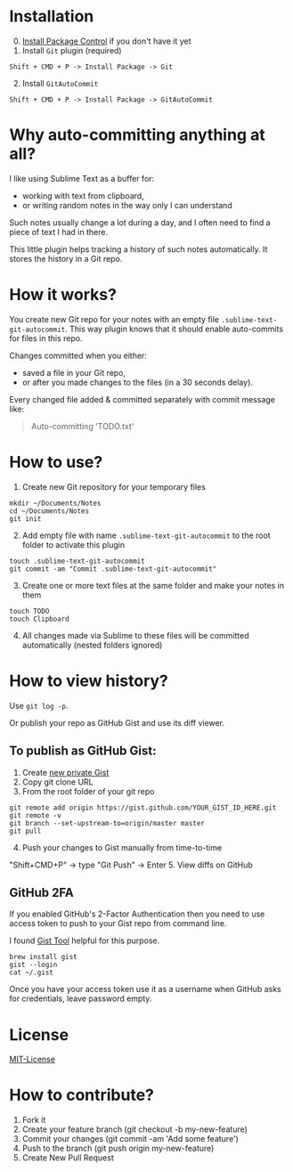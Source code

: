Installation
============

 0. [Install Package Control](https://packagecontrol.io/installation) if you don't have it yet
 1. Install `Git` plugin (required)

  ```
Shift + CMD + P -> Install Package -> Git
```

 2. Install `GitAutoCommit`

  ```
Shift + CMD + P -> Install Package -> GitAutoCommit
```

Why auto-committing anything at all?
====================================

I like using Sublime Text as a buffer for:

 * working with text from clipboard,
 * or writing random notes in the way only I can understand

Such notes usually change a lot during a day, and I often need to find a piece of text I had in there.

This little plugin helps tracking a history of such notes automatically. It stores the history in a Git repo.


How it works?
=============

You create new Git repo for your notes with an empty file `.sublime-text-git-autocommit`.
This way plugin knows that it should enable auto-commits for files in this repo.

Changes committed when you either:
 * saved a file in your Git repo,
 * or after you made changes to the files (in a 30 seconds delay).

Every changed file added & committed separately with commit message like:
> Auto-committing 'TODO.txt'


How to use?
===========

 1. Create new Git repository for your temporary files

  ```
mkdir ~/Documents/Notes
cd ~/Documents/Notes
git init
```
 2. Add empty file with name `.sublime-text-git-autocommit` to the root folder to activate this plugin

  ```
touch .sublime-text-git-autocommit
git commit -am "Commit .sublime-text-git-autocommit"
```
 3. Create one or more text files at the same folder and make your notes in them

  ```
touch TODO
touch Clipboard
```
 4. All changes made via Sublime to these files will be committed automatically (nested folders ignored)


How to view history?
====================

Use `git log -p`.

Or publish your repo as GitHub Gist and use its diff viewer.

## To publish as GitHub Gist:
 1. Create [new private Gist](https://gist.github.com)
 2. Copy git clone URL
 3. From the root folder of your git repo

  ```
git remote add origin https://gist.github.com/YOUR_GIST_ID_HERE.git
git remote -v
git branch --set-upstream-to=origin/master master
git pull
```
 4. Push your changes to Gist manually from time-to-time
  
  "Shift+CMD+P" -> type "Git Push" -> Enter
 5. View diffs on GitHub

## GitHub 2FA
If you enabled GitHub's 2-Factor Authentication then you need to use access token to push to your Gist repo from command line.

I found [Gist Tool](https://github.com/defunkt/gist) helpful for this purpose.

  ```
brew install gist
gist --login
cat ~/.gist
```

Once you have your access token use it as a username when GitHub asks for credentials, leave password empty.


License
=======
[MIT-License](https://raw.githubusercontent.com/anjlab/sublime-text-git-autocommit/master/LICENSE)


How to contribute?
==================
1. Fork it
2. Create your feature branch (git checkout -b my-new-feature)
3. Commit your changes (git commit -am 'Add some feature')
4. Push to the branch (git push origin my-new-feature)
5. Create New Pull Request

